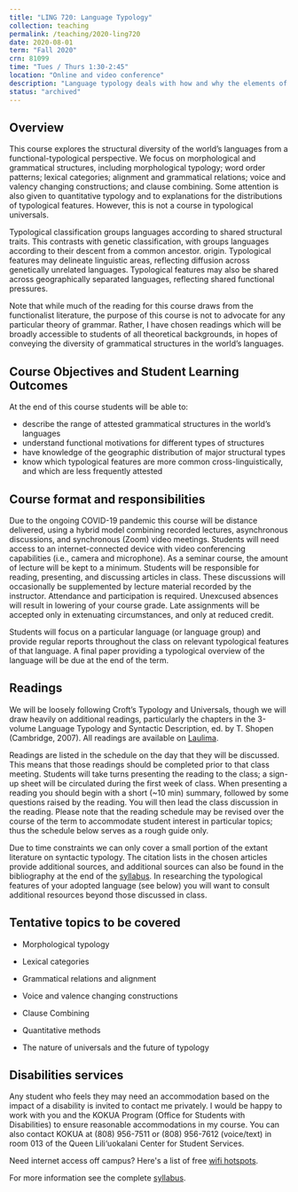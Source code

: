 ```yaml
---
title: "LING 720: Language Typology"
collection: teaching
permalink: /teaching/2020-ling720
date: 2020-08-01
term: "Fall 2020"
crn: 81099
time: "Tues / Thurs 1:30-2:45"
location: "Online and video conference"
description: "Language typology deals with how and why the elements of language interact and function. Students acquire a broad overview of the grammatical make-up of languages in general and understanding of functional-typological linguistics."
status: "archived"
---
```



## Overview
This course explores the structural diversity of the world’s languages from a functional-typological perspective. We focus on morphological and grammatical structures, including morphological typology; word order patterns; lexical categories; alignment and grammatical relations; voice and valency changing constructions; and clause combining. Some attention is also given to quantitative typology and to explanations for the distributions of typological features. However, this is not a course in typological universals. 

Typological classification groups languages according to shared structural traits. This contrasts with genetic classification, with groups languages according to their  descent from a common ancestor.  origin. Typological features may delineate linguistic areas, reflecting diffusion across genetically unrelated languages. Typological features may also be shared across geographically separated languages, reflecting shared functional pressures. 

Note that while much of the reading for this course draws from the functionalist literature, the purpose of this course is not to advocate for any particular theory of grammar. Rather, I have chosen readings which will be broadly accessible to students of all theoretical backgrounds, in hopes of conveying the diversity of grammatical structures in the world’s languages.

## Course Objectives and Student Learning Outcomes

At the end of this course students will be able to:
* describe the range of attested grammatical structures in the world’s languages
* understand functional motivations for different types of structures
* have knowledge of the geographic distribution of major structural types
* know which typological features are more common cross-linguistically, and which are less frequently attested

## Course format and responsibilities

Due to the ongoing COVID-19 pandemic this course will be distance delivered, using a hybrid model combining recorded lectures, asynchronous discussions, and synchronous (Zoom)  video meetings. Students will need access to an internet-connected device with video conferencing capabilities (i.e., camera and microphone). 
As a seminar course, the amount of  lecture will be kept to a minimum. Students will be responsible for reading, presenting, and discussing articles in class. These discussions will occasionally be supplemented by lecture material recorded by the instructor. Attendance and participation is required. Unexcused absences will result in lowering of your course grade. Late assignments will be accepted only in extenuating circumstances, and only at reduced credit. 

Students will focus on a particular language (or language group) and provide regular reports throughout the class on relevant typological features of that language.  A final paper providing a typological overview of the language will be due at the end of the term. 

## Readings

We will be loosely following Croft’s Typology and Universals, though we will draw heavily on additional readings, particularly the chapters in the 3-volume Language Typology and Syntactic Description, ed. by T. Shopen (Cambridge, 2007). All readings are available on [Laulima](http://bit.ly/ling720laulima). 

Readings are listed in the schedule on the day that they will be discussed. This means that those readings should be completed prior to that class meeting. Students will take turns presenting the reading to the class; a sign-up sheet will be circulated during the first week of class. When presenting a reading you should begin with a short (~10 min) summary, followed by some questions raised by the reading. You will then lead the class discussion in the reading.  Please note that the reading schedule may be revised over the course of the term to accommodate student interest in particular topics; thus the schedule below serves as a rough guide only. 

Due to time constraints we can only cover a small portion of the extant literature on syntactic typology. The citation lists in the chosen articles provide additional sources, and additional sources can also be found in the bibliography at the end of the [syllabus](https://docs.google.com/document/d/1JepYiykBKcDp8uhM15UjvbhQMVJRV7BXJG1LeBa2YFg/edit?usp=sharing). In researching the typological features of your adopted language (see below) you will want to consult additional resources beyond those discussed in class.



## Tentative topics to be covered


* Morphological typology

* Lexical categories

* Grammatical relations and alignment


* Voice and valence changing constructions

* Clause Combining

* Quantitative methods

* The nature of universals and the future of typology


## Disabilities services
Any student who feels they may need an accommodation based on the impact of a disability is invited to contact me privately. I would be happy to work with you and the KOKUA Program (Office for Students with Disabilities) to ensure reasonable accommodations in my course. You can also contact KOKUA at (808) 956-7511 or (808) 956-7612 (voice/text) in room 013 of the Queen Lili‘uokalani Center for Student Services.

Need internet access off campus? Here's a list of free [wifi hotspots](https://www.wifimap.io/2988-honolulu-free-wifi/map).

For more information see the complete [syllabus](https://docs.google.com/document/d/1JepYiykBKcDp8uhM15UjvbhQMVJRV7BXJG1LeBa2YFg/edit?usp=sharing).

